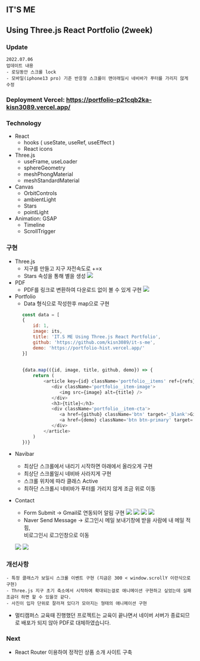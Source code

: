 ## IT'S ME
## Using Three.js React Portfolio (2week)
### Update
```
2022.07.06
업데이트 내용
- 로딩동안 스크롤 lock
- 모바일(iphone13 pro) 기준 반응형 스크롤이 맨아래일시 네비바가 푸터를 가리지 않게 수정
```
### Deployment Vercel: https://portfolio-p21cqb2ka-kisn3089.vercel.app/

### Technology
- React
  - hooks ( useState, useRef, useEffect )
  - React icons
- Three.js
  - useFrame, useLoader
  - sphereGeometry
  - meshPhongMaterial
  - meshStandardMaterial
- Canvas
  - OrbitControls
  - ambientLight
  - Stars
  - pointLight
- Animation: GSAP
  - Timeline
  - ScrollTrigger
### 구현
- Three.js
  - 지구를 만들고 지구 자전속도로 +=x
  - Stars 속성을 통해 별을 생성
    ![](C:/Users/InSung/Desktop/earth.png)
- PDF
  - PDF를 링크로 변환하여 다운로드 없이 볼 수 있게 구현
  ![](C:/Users/InSung/Desktop/pdf.png)
- Portfolio
  - Data 형식으로 작성한후 map으로 구현
```javascript
      const data = [
      {
          id: 1,
          image: its,
          title: 'IT.S ME Using Three.js React Portfolio',
          github: 'https://github.com/kisn3089/it-s-me',
          demo: 'https://portfolio-hist.vercel.app/'
      }]
    
      
      {data.map(({id, image, title, github, demo}) => {
          return (
              <article key={id} className='portfolio__items' ref={refs}>
                 <div className='portfolio__item-image'>
                    <img src={image} alt={title} />
                 </div>
                 <h3>{title}</h3>
                 <div className='portfolio__item-cta'>
                    <a href={github} className='btn' target='_blank'>Github</a>
                    <a href={demo} className='btn btn-primary' target='_blank'>Live PDF</a>
                 </div>
              </article>
          )
      })}
```
- Navibar
  - 최상단 스크롤에서 내리기 시작하면 아래에서 올라오게 구현
  - 최상단 스크롤일시 네비바 사라지게 구현
  - 스크롤 위치에 따라 클래스 Active
  - 최하단 스크롤시 네비바가 푸터를 가리지 않게 조금 위로 이동
- Contact
  - Form Submit -> Gmail로 연동되어 알림 구현
  ![](C:/Users/InSung/Desktop/contact1.png)
  ![](C:/Users/InSung/Desktop/conatct3.png)
  ![](C:/Users/InSung/Desktop/contact2.jpg)
  ![](C:/Users/InSung/Desktop/contact45.png)
  - Naver Send Message -> 로그인시 메일 보내기창에 받을 사람에 내 메일 적힘, <br />비로그인시 로그인창으로 이동
  
  ![](C:/Users/InSung/Desktop/login2.png)
  ![](C:/Users/InSung/Desktop/login1.png)

### 개선사항
```
- 특정 클래스가 보일시 스크롤 이벤트 구현 (지금은 300 < window.scrollY 이런식으로 구현)
- Three.js 지구 초기 축소에서 시작하여 확대되는걸로 애니메이션 구현하고 싶었는데 실패 조금더 하면 할 수 있을것 같다.
- 사진이 입자 단위로 잘라져 있다가 모아지는 형태의 애니메이션 구현
```
- 멀티캠퍼스 교육때 진행했던 프로젝트는 교육이 끝나면서 네이버 서버가 종료되므로 배포가 되지 않아 PDF로 대체하였습니다.
### Next
- React Router 이용하여 정적인 상품 소개 사이트 구축








